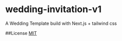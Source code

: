 # wedding-invitation-v1

A Wedding Template build with Next.js + tailwind css

##License
[MIT](https://choosealicense.com/licenses/mit/)
